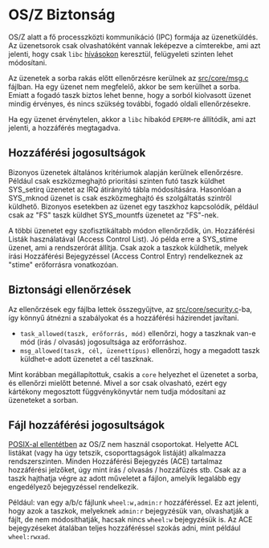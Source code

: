 OS/Z Biztonság
==============

OS/Z alatt a fő processzközti kommunikáció (IPC) formája az üzenetküldés. Az üzenetsorok csak olvashatóként vannak leképezve
a címterekbe, ami azt jelenti, hogy csak `libc` [hívásokon](https://gitlab.com/bztsrc/osz/blob/master/docs/messages.md)
keresztül, felügyeleti szinten lehet módosítani.

Az üzenetek a sorba rakás előtt ellenőrzésre kerülnek az [src/core/msg.c](https://gitlab.com/bztsrc/osz/blob/master/src/core/msg.c)
fájlban. Ha egy üzenet nem megfelelő, akkor be sem kerülhet a sorba. Emiatt a fogadó taszk biztos lehet benne, hogy a sorból
kiolvasott üzenet mindig érvényes, és nincs szükség további, fogadó oldali ellenőrzésekre.

Ha egy üzenet érvénytelen, akkor a `libc` hibakód `EPERM`-re állítódik, ami azt jelenti, a hozzáférés megtagadva.

Hozzáférési jogosultságok
-------------------------

Bizonyos üzenetek általános kritériumok alapján kerülnek ellenőrzésre. Például csak eszközmeghajtó prioritási szinten futó taszk
küldhet SYS_setirq üzenetet az IRQ átirányító tábla módosítására. Hasonlóan a SYS_mknod üzenet is csak eszközmeghajtó és
szolgáltatás szintről küldhető. Bizonyos esetekben az üzenet egy taszkhoz kapcsolódik, például csak az "FS" taszk küldhet
SYS_mountfs üzenetet az "FS"-nek.

A többi üzenetet egy szofisztikáltabb módon ellenőrződik, ún. Hozzáférési Listák használatával (Access Control List). Jó példa erre
a SYS_stime üzenet, ami a rendszerórát állítja. Csak azok a taszkok küldhetik, melyek írási Hozzáférési Bejegyzéssel (Access Control
Entry) rendelkeznek az "stime" erőforrásra vonatkozóan.

Biztonsági ellenőrzések
-----------------------

Az ellenőrzések egy fájlba lettek összegyűjtve, az [src/core/security.c](https://gitlab.com/bztsrc/osz/blob/master/src/core/security.c)-ba,
így könnyű átnézni a szabályokat és a hozzáférési házirendet javítani.

 * `task_allowed(taszk, erőforrás, mód)` ellenőrzi, hogy a taszknak van-e mód (írás / olvasás) jogosultsága az erőforráshoz.
 * `msg_allowed(taszk, cél, üzenettípus)` ellenőrzi, hogy a megadott taszk küldhet-e adott üzenetet a cél taszknak.

Mint korábban megállapítottuk, csakis a `core` helyezhet el üzenetet a sorba, és ellenőrzi mielőtt betenné. Mivel a sor csak
olvasható, ezért egy kártékony megosztott függvénykönyvtár nem tudja módosítani az üzeneteket a sorban.

Fájl hozzáférési jogosultságok
------------------------------

[POSIX-al ellentétben](https://gitlab.com/bztsrc/osz/blob/master/docs/posix.md) az OS/Z nem használ csoportokat. Helyette
ACL listákat (vagy ha úgy tetszik, csoporttagságok listáját) alkalmazza rendszerszinten. Minden Hozzáférési Bejegyzés (ACE)
tartalmaz hozzáférési jelzőket, úgy mint írás / olvasás / hozzáfűzés stb. Csak az a taszk hajthatja végre az adott műveletet
a fájlon, amelyik legalább egy engedélyező bejegyzéssel rendelkezik.

Például: van egy a/b/c fájlunk `wheel:w,admin:r` hozzáféréssel. Ez azt jelenti, hogy azok a taszkok, melyeknek `admin:r`
bejegyzésük van, olvashatják a fájlt, de nem módosíthatják, hacsak nincs `wheel:w` bejegyzésük is. Az ACE bejegyzéseket átalában
teljes hozzáféréssel szokás adni, mint például `wheel:rwxad`.
